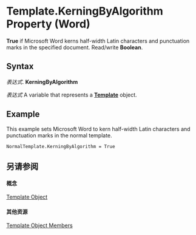 
# Template.KerningByAlgorithm Property (Word)

 **True** if Microsoft Word kerns half-width Latin characters and punctuation marks in the specified document. Read/write **Boolean**.


## Syntax

 _表达式_. **KerningByAlgorithm**

 _表达式_ A variable that represents a **[Template](47d1d92d-bba9-3f2a-9c71-22ac43159bd3.md)** object.


## Example

This example sets Microsoft Word to kern half-width Latin characters and punctuation marks in the normal template.


```
NormalTemplate.KerningByAlgorithm = True
```


## 另请参阅


#### 概念


[Template Object](47d1d92d-bba9-3f2a-9c71-22ac43159bd3.md)
#### 其他资源


[Template Object Members](http://msdn.microsoft.com/library/ea133105-b9e9-9169-773d-2c800a88707d%28Office.15%29.aspx)
